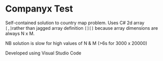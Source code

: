 # Companyx Test

Self-contained solution to country map problem. Uses C# 2d array `[,]`rather than jagged array definition `[][]`
because array dimensions are always N x M.

NB solution is slow for high values of N & M (>6s for 3000 x 20000)

Developed using Visual Studio Code
